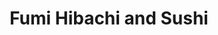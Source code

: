 ---
layout: place
title: "Fumi Hibachi and Sushi"
permalink: /georgia/duluth/fumi-hibachi-and-sushi.html
stateAbbr: GA
stateName: Georgia
cityName: Duluth
place_id: ChIJqTaBfxuj9YgR2yh-egDJcyM
photos:
  - name: >-
      places/ChIJqTaBfxuj9YgR2yh-egDJcyM/photos/AeeoHcI89vRwDRXfOyIlO3ry11pibSxtSJEB4WEBQEncLiUUiUFTTE0XybnPYJbTZ8T8RBHUua7ofJmKgOjHy30VlyRK2thl8k2QdGHPRtn-rl1i6gh5XaVgGXwEOyBRWvJSvAngNU9WT37FR-ZYnBlj6-NtZ0rNSQ42xJUmTA0b6xpO6zL1enJkIuVVxbZCyG5dtyfNqj7Mh4G0Al8H7yrd5M5O7eHModO-s5fSOX5rqT1Z3ScCuBQHAsA2tHsSzjAw28XAl2_qEXgbYIvXcSjzhYCxrFLNS5WAeEbPUX5exGikl6lZJFCwaRIOgeL9TCRAjWO0f6oiO0eBgKBOTdtUw9ZsBSsP3ALVgPKjis_cnsWd6GemW5m0qNNdzRfpcuAsVQTDbSgs2iCrVhOKABrpWP2wzxbXvBCLdBOjaWDPWtQbYO6Y
    widthPx: 4032
    heightPx: 3024
    authorAttributions:
      - displayName: Sharon Williams
        uri: https://maps.google.com/maps/contrib/104608033573911425441
        photoUri: >-
          https://lh3.googleusercontent.com/a-/ALV-UjUk2VCiSDl4rROjl6A3jKAnJMowG50b0WNd-aomzcWW5Yu7d_I=s100-p-k-no-mo
    flagContentUri: >-
      https://www.google.com/local/imagery/report/?cb_client=maps_api_places.places_api&image_key=!1e10!2sCIHM0ogKEICAgICJhM2s6wE&hl=en-US
    googleMapsUri: >-
      https://www.google.com/maps/place//data=!3m4!1e2!3m2!1sCIHM0ogKEICAgICJhM2s6wE!2e10!4m2!3m1!1s0x88f5a31b7f8136a9:0x2373c9007a7e28db
  - name: >-
      places/ChIJqTaBfxuj9YgR2yh-egDJcyM/photos/AeeoHcIZMKduckL79KmwMLxulHIlIFan9OOl2v8aS0Yk9-fqdhgcz3MB_zfsSAM4A9pKcGsQe-DUzvDf4pPZag13TRXO4Ehu-K8iV8od7L4fnfXQ6y_zWDwlY1VQysc2hhUJT-3vGF08ZlUS5B4IS1nBYsiH-ucjfebUlOuZxG0H3i03MGn2klDSojTQbYq0XbSYcBxMCyaaK4XjzIUAvYo-24_Eri2RxD7b9F9qJF-MNOQ9y6bugiM0x9Lid56uEBmSiOG7CTlrcPwRaLRQ3DVCOKOwp19ZRSE23JujKknjKlD_7n_r8gFlAjH-DURP1pWSJcxA2wIvaVmAAlBZ7zRnJtiSz5UJu0-WHH7b5vNY1wzaWlqjuLKcy8jYjFZwFFxKvI2qcAvWIFlMSqX-fW9xngwMQrA1O_2jOF8mgZ0O2AbD0iQq
    widthPx: 4032
    heightPx: 2268
    authorAttributions:
      - displayName: vivian chen
        uri: https://maps.google.com/maps/contrib/106987010837136421374
        photoUri: >-
          https://lh3.googleusercontent.com/a/ACg8ocLrzB9nh2j84azJh0tTwSdxzQ8Gg7Kopj77A_hDZfnbU6-v=s100-p-k-no-mo
    flagContentUri: >-
      https://www.google.com/local/imagery/report/?cb_client=maps_api_places.places_api&image_key=!1e10!2sCIHM0ogKEICAgID5sfOc8wE&hl=en-US
    googleMapsUri: >-
      https://www.google.com/maps/place//data=!3m4!1e2!3m2!1sCIHM0ogKEICAgID5sfOc8wE!2e10!4m2!3m1!1s0x88f5a31b7f8136a9:0x2373c9007a7e28db
  - name: >-
      places/ChIJqTaBfxuj9YgR2yh-egDJcyM/photos/AeeoHcJQGXclrO95uJC9ycVXGNtjcYgDjQHqViwLolNVTW7xMBItOLXCIsXKYJKhg13q-H7oZbTR1_r6PjeAINiXbAt-0_-ZbdiUH9PRwzULaJ9kaPz-5xe5c_igR7SS5omlU9m67hn4VEmM3HGkFp9pd2QOlKTplBg39dFcpl-swrLhc4vDwkMIu6EMFpItmIeo9ZjkO6_-0devnjdjvZf-vVsGXhmhSTUooRTSe1mhpWnLyw_9XppymjRzrBM8oxXkP8IwbxIFQsGU6zqqWP8ojmROR0p7BthFuTEvTSfWtGMnI8OKbIxdEr43fykTszPiRDtbf-WCOWHypVJeiMRqY5G5bBrPpIoGQCd1JfktUdu4yDrBEFhQYenXT-xpqUjDqShKskPSjqKOFiGpJKDT52vZIa7EORcBIRe-BRL6j5UCtfGC
    widthPx: 4000
    heightPx: 3000
    authorAttributions:
      - displayName: Deiby Carreño
        uri: https://maps.google.com/maps/contrib/106210639592519731642
        photoUri: >-
          https://lh3.googleusercontent.com/a-/ALV-UjUp5sgl_Xlne2Wk3bGwTgI0izjJnK8Yw4fsvi8d0uj0hZ1yQ-bf=s100-p-k-no-mo
    flagContentUri: >-
      https://www.google.com/local/imagery/report/?cb_client=maps_api_places.places_api&image_key=!1e10!2sCIHM0ogKEICAgIDl-ePwrQE&hl=en-US
    googleMapsUri: >-
      https://www.google.com/maps/place//data=!3m4!1e2!3m2!1sCIHM0ogKEICAgIDl-ePwrQE!2e10!4m2!3m1!1s0x88f5a31b7f8136a9:0x2373c9007a7e28db
  - name: >-
      places/ChIJqTaBfxuj9YgR2yh-egDJcyM/photos/AeeoHcJcMdS6dU_G0r_G24G9ZGaB6jFwkR9pTdor_sWo-vH03aulsGocvZ18I_SobdNniEG7p1dkoyrBINLu-M9NVUmzaGEb7MbQSN7_XQHITZhWigovHhaN3CLDsX38RXMJuKknIYCqkBCvIra8QbcM3ZZDcSF64es4HjTKiyHfxbNQC1RLzK7oo3Fi8HdOB6vZACnJrJf1RfL_YsH3jC4Z_21PIfZH2cGfO1br4Bjrj_gU1vszw_cc-tu7u8WE0wAsidREeIw5it4w-Fw0fxNn0Tj_som1IJ1n109unp-K8VwABrouc53mJuiAX57kMEcLUumFUQ6bCo7ScTROVpwh6R9xvWulP_reiWzyuvwEnZbRoN0ExXrSXBsFgPQhm_2ByG6f-nLMu3PDnFZkN-6VPSn12YgDarV2EeuMuL29LGfVBg
    widthPx: 3024
    heightPx: 4032
    authorAttributions:
      - displayName: Blair Sheppard
        uri: https://maps.google.com/maps/contrib/106445713158342108187
        photoUri: >-
          https://lh3.googleusercontent.com/a/ACg8ocLFTpTzjoKPvNgW9u0RScLet_OXfJm6qO9Af8OAY4jlEL4Huw=s100-p-k-no-mo
    flagContentUri: >-
      https://www.google.com/local/imagery/report/?cb_client=maps_api_places.places_api&image_key=!1e10!2sCIHM0ogKEICAgIDniuvvKQ&hl=en-US
    googleMapsUri: >-
      https://www.google.com/maps/place//data=!3m4!1e2!3m2!1sCIHM0ogKEICAgIDniuvvKQ!2e10!4m2!3m1!1s0x88f5a31b7f8136a9:0x2373c9007a7e28db
  - name: >-
      places/ChIJqTaBfxuj9YgR2yh-egDJcyM/photos/AeeoHcL80Dk852FLIfjGl45PEVRT7j2IFm8oipZ8widrT9CxqmZt5mGNLoIVmRPowxugkEixULKH2c4qAemkvg_Ne5QJQJwoqQL59y2gnCfWWHAovAqaqHf9RRafcLGpe5iq8ancf3OLw78og_xliRRyMqSKAuEeIIHXoZoWgoNIB5LheVWq2dxyPjtiZRFwe1dZ1937kZ35HivUc7izbrgeqsXQrnEfZtAKUMxBkZJoVitMeZIn_oq2dKxrOV9sK9c2CaoCxElasdKhIrMdWe83oJB60bdidhDOK4uri-Brtp60CZRPz5XLYSQMvH0gT8ZRWOfq2zU-u6CKRDzcDS7rYVk6dO8ruBedVUNDsn8iQO2YHm08LSj9gr9G_81ms1rRPTdqHS3SnwVan0eyCElR0pnkojCzqWhLhxNR9Fr7kC-O8A
    widthPx: 3024
    heightPx: 4032
    authorAttributions:
      - displayName: Mai Le
        uri: https://maps.google.com/maps/contrib/100133942249726678809
        photoUri: >-
          https://lh3.googleusercontent.com/a-/ALV-UjV6rnRPyCfQvX0Tmt_UyaP_aoXIc3rEar4huIAuuA-J_jpgONg=s100-p-k-no-mo
    flagContentUri: >-
      https://www.google.com/local/imagery/report/?cb_client=maps_api_places.places_api&image_key=!1e10!2sCIHM0ogKEICAgICHrNicSA&hl=en-US
    googleMapsUri: >-
      https://www.google.com/maps/place//data=!3m4!1e2!3m2!1sCIHM0ogKEICAgICHrNicSA!2e10!4m2!3m1!1s0x88f5a31b7f8136a9:0x2373c9007a7e28db
  - name: >-
      places/ChIJqTaBfxuj9YgR2yh-egDJcyM/photos/AeeoHcJbzzGorxv9ViawQri34lLplAtghiJLz-3ioobxgzi7chXN5c89JTN4OpXmTK9SPPifYqyHzz6-HQs68_nqgXb6kt9ry4NDwxKxNq0uYnn9pBIB20WkBMRM1clUUbkQcjD7-ARQoztfb7RLvVqyYnBUKWVDvtsWs5UWvLaFV9Qa_eOu3HJR9QmEAe4Skrehkjx-kqdSiCO5xVr6xIcbd4H9FUqi4IYmL0-CqIEYiIug8IlvGkKMkiDSzo2iQ-indyNj36g9utz0ARBXXfy5i3ys97Wrm_PwdHeaqM7YJvi9UKb2HrGrSHU1H5t31mvZnEgN_UAJf9BhSVoxTrOdQzCv6dQ0wnQHZFiDzvdT3MGj_K064e_KbDWTnazHpJCWtplM8oiGFEGyysqkTINtvq53O93OA844Rnxhb4Zi4uJbPvk
    widthPx: 3024
    heightPx: 4032
    authorAttributions:
      - displayName: C Lo
        uri: https://maps.google.com/maps/contrib/106910683757264955485
        photoUri: >-
          https://lh3.googleusercontent.com/a-/ALV-UjUBcuVcppTx4NFYhGTZ_GPqo39Q7dZa4mSgxPmVqapEfo3O6m-a=s100-p-k-no-mo
    flagContentUri: >-
      https://www.google.com/local/imagery/report/?cb_client=maps_api_places.places_api&image_key=!1e10!2sCIHM0ogKEICAgICnhJCOowE&hl=en-US
    googleMapsUri: >-
      https://www.google.com/maps/place//data=!3m4!1e2!3m2!1sCIHM0ogKEICAgICnhJCOowE!2e10!4m2!3m1!1s0x88f5a31b7f8136a9:0x2373c9007a7e28db
  - name: >-
      places/ChIJqTaBfxuj9YgR2yh-egDJcyM/photos/AeeoHcIU39tf-Zlc9DIIDx-YTUNGq1m3abUFKI2eoMmiqvj8ecULkMquvs0LMM4DichsKvbPh5QwI190qSDBIicZeQ3ZzqheZXhlmkaogqWLNJR4kOlT0vr9TtFiVQ4Ykin1X7lJZ7FGpuVAGLrIa_8ofHzBbW7KMIl6nYl9_4FJugJOBxhyznmRLfawHwtyZx3jOTixFTXApa8uDG2Xf6FF8AUqwGH_hMsbkKStMG1BbEX-if5X1X75jt6nmkp-PfKtyCQHqCblVPwQc64l_piAaz3zwAyOSKmRpn-3MtraiZQCd1llfBDk4xilEvz9h4iwispMfkWGeA51THP87zYDxzsGYPh5516kB0WaVq_EB3pu2FnL7roFWph84nlFqZIKRRBLkSP56_7I2OQIh8oCoQPJtiDYV6ygW_G3t9-MIm1Wr7dB
    widthPx: 3472
    heightPx: 4624
    authorAttributions:
      - displayName: k kendall
        uri: https://maps.google.com/maps/contrib/102860093181803673813
        photoUri: >-
          https://lh3.googleusercontent.com/a-/ALV-UjWE0DEWrVVuDotuD5Jf__83zqi2LpEVhpqA1LYQ7ErxO5TmCqcfPQ=s100-p-k-no-mo
    flagContentUri: >-
      https://www.google.com/local/imagery/report/?cb_client=maps_api_places.places_api&image_key=!1e10!2sCIHM0ogKEICAgICdiNu3uAE&hl=en-US
    googleMapsUri: >-
      https://www.google.com/maps/place//data=!3m4!1e2!3m2!1sCIHM0ogKEICAgICdiNu3uAE!2e10!4m2!3m1!1s0x88f5a31b7f8136a9:0x2373c9007a7e28db
  - name: >-
      places/ChIJqTaBfxuj9YgR2yh-egDJcyM/photos/AeeoHcIQzvpTEqfDRw-6myg0zyx98-NbBAcncyapvJXVBspQPhr30jGTM0NZ2zxLg8UYZ9Dzz11rF_q08Xe-7_DvHhcuLpUT0qm03KoqtG9KsOb4Kg-JyZ9fqGQsmub0Lo1IEHGIa9iy_RAmrswnR5xE9JfHiebtPmYcW0bgeu5-6zPZ9Oes3Y-rmk_XtL2lT9CR_nxlKocvX1JenoOWlvZg0WiU0Nh7UekWYWs2yztERjg56Drub4wOWSkvMbE-7r_l8L8o-POZ7KbGPRhXEKHt00z6gHV76eaxA5bXdiqSphF3REHqCB-HoMNUCkD5rD78XDYqs5LfF4joFcNKVgNQNzKgPCEfNlWVywG-iAvckA0VG27o3KAn9C9hiuoox-e2-sujFdxX_DogrSrDnrGX8GqRxtAnEb-vtDLJe8mRAVRSjA
    widthPx: 3024
    heightPx: 4032
    authorAttributions:
      - displayName: LIEM
        uri: https://maps.google.com/maps/contrib/102428465695433347610
        photoUri: >-
          https://lh3.googleusercontent.com/a-/ALV-UjUh66BXsuwCssOjL6HJnGJUVcrJWej4BUWZUmj6CGLXwZ9F_hU=s100-p-k-no-mo
    flagContentUri: >-
      https://www.google.com/local/imagery/report/?cb_client=maps_api_places.places_api&image_key=!1e10!2sCIHM0ogKEICAgID91qHOKQ&hl=en-US
    googleMapsUri: >-
      https://www.google.com/maps/place//data=!3m4!1e2!3m2!1sCIHM0ogKEICAgID91qHOKQ!2e10!4m2!3m1!1s0x88f5a31b7f8136a9:0x2373c9007a7e28db
  - name: >-
      places/ChIJqTaBfxuj9YgR2yh-egDJcyM/photos/AeeoHcJ5ePhApnTJzqmPilWVTx3qGJBIBNRBBoz4X6oObX0A_KC9hlKu6MqVTjGFkN0Jn-i1co8SvGO-T0RqsjuEB8tnqpUmiIJDeUsmPWu7U5_P_C2NaHvuCeoFdg_nNSJSArAIQvdnIxid-D0YHLHLtGtX2_y-dTIXnBxo98qpJuGL7h4lYGQLt39XRntBWUaGuiGftVF-m1szu_7kT07w_XoTpCn8SUJuejEpvks2RRzhRGxxzlL4plnA7CZF8KZiAHSDCFZvUlREj5BoQkZguWA9cgZ8-leNrs-M-LkDa-b1eau6QZbGRK9Cwp9w19Rq9LJnYmoSx2yUX0K4fVFE0O1KH02Xs5LF-tbM_x5V4uydCDdyWIO9H9vPxKtaiQ4nGs8RnEgMEaFI4E2QtWpi8RKCqysOoSZW3OTMqTq9RWCuqQ
    widthPx: 4032
    heightPx: 3024
    authorAttributions:
      - displayName: Wei Wu
        uri: https://maps.google.com/maps/contrib/111159584657364422718
        photoUri: >-
          https://lh3.googleusercontent.com/a-/ALV-UjUkt1DdL9R8ERIgL32q7Fcx_u4X5S5OfOquADTPLv0-HxumfWXT=s100-p-k-no-mo
    flagContentUri: >-
      https://www.google.com/local/imagery/report/?cb_client=maps_api_places.places_api&image_key=!1e10!2sCIHM0ogKEICAgICh2pHORQ&hl=en-US
    googleMapsUri: >-
      https://www.google.com/maps/place//data=!3m4!1e2!3m2!1sCIHM0ogKEICAgICh2pHORQ!2e10!4m2!3m1!1s0x88f5a31b7f8136a9:0x2373c9007a7e28db
  - name: >-
      places/ChIJqTaBfxuj9YgR2yh-egDJcyM/photos/AeeoHcK1egydhTCR0uV1UcnKJ4SCYJW1ShjBk-4dRVNwZGZgsHq7SX_d_X4eE_vfFQUqLZuff95ClJVdc72M9qrn7G-_bTxleri1s_wNoRXMSW44zhOv2OG2pxEU9hnGz0B_OX8eMaYLMH_0D194qD7gIdOoLHFc6fmwFrKz7NBZ9TO2yWT2rsWZ9NOJ7IVfCaZ9CKxzLY0dpSOfF1fcIM_a0OEZMs-xpzViQdrM3w5vFCLOgh-L3nn-ISVtpQi5H8Yec5QGVdy69pZ_y71rAGF4jyB2eCKvBBytVvaszMLflSLOFvcP87aLINLb-mI3w2UmeUvPjo8i8JnxVCZFhPkf8a0_QG31bEbsIKb-8oeCBTDiRoCBNM-7qytCAYTS9cry3Vz3MnZfVxJ1MlvW9-iM16-YYRjw9iQcTQbDYMSPx39rlA
    widthPx: 4032
    heightPx: 3024
    authorAttributions:
      - displayName: whois_ethanj (Ethan Johnson)
        uri: https://maps.google.com/maps/contrib/102102401410131218717
        photoUri: >-
          https://lh3.googleusercontent.com/a-/ALV-UjXys4YqY7FMaPU7DR-HRXc2viSNbtvQ4MAmVqua4gGLssTcG3Ud_g=s100-p-k-no-mo
    flagContentUri: >-
      https://www.google.com/local/imagery/report/?cb_client=maps_api_places.places_api&image_key=!1e10!2sCIHM0ogKEICAgIDZ_peRTg&hl=en-US
    googleMapsUri: >-
      https://www.google.com/maps/place//data=!3m4!1e2!3m2!1sCIHM0ogKEICAgIDZ_peRTg!2e10!4m2!3m1!1s0x88f5a31b7f8136a9:0x2373c9007a7e28db
address: 3550 Mall Blvd NW, Duluth, GA 30096, USA
street: 3550 Mall Blvd NW
city: Duluth
state: GA
zip: '30096'
country: USA
neighborhood: Gwinnett Place
latitude: '33.957587'
longitude: '-84.131472'
accessibility_options:
  wheelchairAccessibleParking: true
  wheelchairAccessibleEntrance: true
  wheelchairAccessibleRestroom: true
  wheelchairAccessibleSeating: true
business_status: OPERATIONAL
name: Fumi Hibachi and Sushi
google_maps_links:
  directionsUri: >-
    https://www.google.com/maps/dir//''/data=!4m7!4m6!1m1!4e2!1m2!1m1!1s0x88f5a31b7f8136a9:0x2373c9007a7e28db!3e0
  placeUri: https://maps.google.com/?cid=2554606417541474523
  writeAReviewUri: >-
    https://www.google.com/maps/place//data=!4m3!3m2!1s0x88f5a31b7f8136a9:0x2373c9007a7e28db!12e1
  reviewsUri: >-
    https://www.google.com/maps/place//data=!4m4!3m3!1s0x88f5a31b7f8136a9:0x2373c9007a7e28db!9m1!1b1
  photosUri: >-
    https://www.google.com/maps/place//data=!4m3!3m2!1s0x88f5a31b7f8136a9:0x2373c9007a7e28db!10e5
primary_type: Japanese Restaurant
opening_hours:
  regular: null
  current: null
secondary_opening_hours:
  regular:
    weekdayDescriptions: null
    type: null
  current:
    weekdayDescriptions: null
    type: null
phone: (770) 495-8898
price_level: PRICE_LEVEL_MODERATE
price_range: $20 &ndash; $30
rating: '4.1'
rating_count: 809
website: https://fumiatlanta.com/
description: null
reviews:
  - name: >-
      places/ChIJqTaBfxuj9YgR2yh-egDJcyM/reviews/ChZDSUhNMG9nS0VJQ0FnSUNmMjliTVBREAE
    relativePublishTimeDescription: 3 months ago
    rating: 4
    text:
      text: >-
        Went day after Christmas.   Was not very busy. However, server was very
        knowledgeable and took very accurate orders, which surprised me since he
        did not write anything down.  The food was amazing.   Served hot and
        extremely flavorful.   The only exception was it seemed to me that it
        was pricey.   I live in the DMV, and comparing what I  normally would
        pay for four adults was a little more than normal.   Would go again,
        however.   I do recommend a try if you are from out of town.
      languageCode: en
    originalText:
      text: >-
        Went day after Christmas.   Was not very busy. However, server was very
        knowledgeable and took very accurate orders, which surprised me since he
        did not write anything down.  The food was amazing.   Served hot and
        extremely flavorful.   The only exception was it seemed to me that it
        was pricey.   I live in the DMV, and comparing what I  normally would
        pay for four adults was a little more than normal.   Would go again,
        however.   I do recommend a try if you are from out of town.
      languageCode: en
    authorAttribution:
      displayName: Jimmie Jennings III
      uri: https://www.google.com/maps/contrib/114280156663399862188/reviews
      photoUri: >-
        https://lh3.googleusercontent.com/a-/ALV-UjVs-choky_qz4HOU8jkwRlGRuPCENieiMHE-JsYojK9bz6dZHD2=s128-c0x00000000-cc-rp-mo-ba4
    publishTime: '2025-01-07T12:21:26.584748Z'
    flagContentUri: >-
      https://www.google.com/local/review/rap/report?postId=ChZDSUhNMG9nS0VJQ0FnSUNmMjliTVBREAE&d=17924085&t=1
    googleMapsUri: >-
      https://www.google.com/maps/reviews/data=!4m6!14m5!1m4!2m3!1sChZDSUhNMG9nS0VJQ0FnSUNmMjliTVBREAE!2m1!1s0x88f5a31b7f8136a9:0x2373c9007a7e28db
  - name: >-
      places/ChIJqTaBfxuj9YgR2yh-egDJcyM/reviews/ChdDSUhNMG9nS0VJQ0FnSURuaXV2dnNRRRAB
    relativePublishTimeDescription: 6 months ago
    rating: 5
    text:
      text: >-
        We had reservations and were seated immediately. Our server was very
        friendly and attentive. Our food ordered was fresh and delicious.
        Portion sizes were good. The wagyu beef was amazing!!!!! I will be back
        for more. Thank you for a great dinner.
      languageCode: en
    originalText:
      text: >-
        We had reservations and were seated immediately. Our server was very
        friendly and attentive. Our food ordered was fresh and delicious.
        Portion sizes were good. The wagyu beef was amazing!!!!! I will be back
        for more. Thank you for a great dinner.
      languageCode: en
    authorAttribution:
      displayName: Blair Sheppard
      uri: https://www.google.com/maps/contrib/106445713158342108187/reviews
      photoUri: >-
        https://lh3.googleusercontent.com/a/ACg8ocLFTpTzjoKPvNgW9u0RScLet_OXfJm6qO9Af8OAY4jlEL4Huw=s128-c0x00000000-cc-rp-mo
    publishTime: '2024-10-04T23:28:14.368713Z'
    flagContentUri: >-
      https://www.google.com/local/review/rap/report?postId=ChdDSUhNMG9nS0VJQ0FnSURuaXV2dnNRRRAB&d=17924085&t=1
    googleMapsUri: >-
      https://www.google.com/maps/reviews/data=!4m6!14m5!1m4!2m3!1sChdDSUhNMG9nS0VJQ0FnSURuaXV2dnNRRRAB!2m1!1s0x88f5a31b7f8136a9:0x2373c9007a7e28db
  - name: >-
      places/ChIJqTaBfxuj9YgR2yh-egDJcyM/reviews/ChZDSUhNMG9nS0VJQ0FnTUNJbU5ibEJ3EAE
    relativePublishTimeDescription: 2 weeks ago
    rating: 1
    text:
      text: >-
        I would like to first warn people about this restaurant. I went there
        tonight and I ordered my granddaughter a kids meal that somehow came to
        a total cost of $18. What they don’t tell you is when you order a kids
        hibachi you have to pay an extra three dollars for the fried rice and
        then they charge you three dollars for a drink which brings a shrimp
        hibachi kids meal to a total of $18 Plus tax. This is wrong in every
        sense of the word the only place I’ve ever eaten in America, where kids
        meal cost $18 and doesn’t even include a drink. I gave the manager the
        benefit of the doubt to correct this and fix it, and she simply smiled
        at me and said that she has to pay a lot for her kids meal when she goes
        to Chick-fil-A. I’m not making this up. she literally compared a
        Chick-fil-A kids meal to the $18 cost that I was charged for my
        granddaughter’s kids meal tonight unbelievable!  Lastly, I ordered the
        steak and shrimp. I had to interrupt the Chef while he was cooking my
        steak on hibachi to tell him hello!! I would like my steak to be medium.
        He was just gonna cook it to whatever point he felt happy. He ended up
        cooking it well done even after I told him medium for some reason he
        also felt necessary to cook the shrimp for over 10 minutes. Anyone who
        has any type of culinary experience knows that shrimp can be fully
        cooked and under two minutes. The final insult to injury was they
        charged me automatic gratuity because I had a party of four they count
        my one year-old grandson as an individual even though he didn’t order
        anything except a drink and they charged him three dollars for a
        lemonade. I will be attaching a photo of my bill as evidence of
        everything. I just said so that when the owner decides to respond to
        this and say it never happened, I actually have the proof.  Again, I
        spoke to the female manager who was on duty and gave her the opportunity
        to correct my issues and concerns and she told me a Chick-fil-A story
        and smiled and pretty much said, That’s just the way it is.  In summary,
        this was my experience and I wanted to share it. You make your bed you
        make the best decision for you. Good luck. I paid $110.00 for two adult
        hibachi’ and a kids meal and one xtra kids drink. Outrageous charges!!!
      languageCode: en
    originalText:
      text: >-
        I would like to first warn people about this restaurant. I went there
        tonight and I ordered my granddaughter a kids meal that somehow came to
        a total cost of $18. What they don’t tell you is when you order a kids
        hibachi you have to pay an extra three dollars for the fried rice and
        then they charge you three dollars for a drink which brings a shrimp
        hibachi kids meal to a total of $18 Plus tax. This is wrong in every
        sense of the word the only place I’ve ever eaten in America, where kids
        meal cost $18 and doesn’t even include a drink. I gave the manager the
        benefit of the doubt to correct this and fix it, and she simply smiled
        at me and said that she has to pay a lot for her kids meal when she goes
        to Chick-fil-A. I’m not making this up. she literally compared a
        Chick-fil-A kids meal to the $18 cost that I was charged for my
        granddaughter’s kids meal tonight unbelievable!  Lastly, I ordered the
        steak and shrimp. I had to interrupt the Chef while he was cooking my
        steak on hibachi to tell him hello!! I would like my steak to be medium.
        He was just gonna cook it to whatever point he felt happy. He ended up
        cooking it well done even after I told him medium for some reason he
        also felt necessary to cook the shrimp for over 10 minutes. Anyone who
        has any type of culinary experience knows that shrimp can be fully
        cooked and under two minutes. The final insult to injury was they
        charged me automatic gratuity because I had a party of four they count
        my one year-old grandson as an individual even though he didn’t order
        anything except a drink and they charged him three dollars for a
        lemonade. I will be attaching a photo of my bill as evidence of
        everything. I just said so that when the owner decides to respond to
        this and say it never happened, I actually have the proof.  Again, I
        spoke to the female manager who was on duty and gave her the opportunity
        to correct my issues and concerns and she told me a Chick-fil-A story
        and smiled and pretty much said, That’s just the way it is.  In summary,
        this was my experience and I wanted to share it. You make your bed you
        make the best decision for you. Good luck. I paid $110.00 for two adult
        hibachi’ and a kids meal and one xtra kids drink. Outrageous charges!!!
      languageCode: en
    authorAttribution:
      displayName: G Cooper
      uri: https://www.google.com/maps/contrib/106679799920889453902/reviews
      photoUri: >-
        https://lh3.googleusercontent.com/a-/ALV-UjVebDhvVQB2nEf6uOVm5Ud6vyOgQqYlC2gFG_LU08bytDtdj9z7=s128-c0x00000000-cc-rp-mo-ba4
    publishTime: '2025-03-30T00:38:47.391469Z'
    flagContentUri: >-
      https://www.google.com/local/review/rap/report?postId=ChZDSUhNMG9nS0VJQ0FnTUNJbU5ibEJ3EAE&d=17924085&t=1
    googleMapsUri: >-
      https://www.google.com/maps/reviews/data=!4m6!14m5!1m4!2m3!1sChZDSUhNMG9nS0VJQ0FnTUNJbU5ibEJ3EAE!2m1!1s0x88f5a31b7f8136a9:0x2373c9007a7e28db
  - name: >-
      places/ChIJqTaBfxuj9YgR2yh-egDJcyM/reviews/ChdDSUhNMG9nS0VJQ0FnTUNBbl9fYnVBRRAB
    relativePublishTimeDescription: 2 months ago
    rating: 1
    text:
      text: >-
        I come to this place once if not twice a week! Today, I will never
        recommend no one to ever come here. My family and I was sat at 1:43pm
        and my newborn needed changing I went to the restroom to change her and
        was approached about how I needed to to hurry up because food needs to
        be in by 2pm. If we needed to rush why was we ever sat at a table? There
        needs to be a cut off time for seating. It ruined our whole day!
      languageCode: en
    originalText:
      text: >-
        I come to this place once if not twice a week! Today, I will never
        recommend no one to ever come here. My family and I was sat at 1:43pm
        and my newborn needed changing I went to the restroom to change her and
        was approached about how I needed to to hurry up because food needs to
        be in by 2pm. If we needed to rush why was we ever sat at a table? There
        needs to be a cut off time for seating. It ruined our whole day!
      languageCode: en
    authorAttribution:
      displayName: Kabrina Taylor
      uri: https://www.google.com/maps/contrib/109178813633105304965/reviews
      photoUri: >-
        https://lh3.googleusercontent.com/a/ACg8ocKIEHWjzTMqTBtQ3YBqRT1tlux4HoSTfT6kHjCM19lVL7iIlg=s128-c0x00000000-cc-rp-mo
    publishTime: '2025-02-05T19:14:58.045284Z'
    flagContentUri: >-
      https://www.google.com/local/review/rap/report?postId=ChdDSUhNMG9nS0VJQ0FnTUNBbl9fYnVBRRAB&d=17924085&t=1
    googleMapsUri: >-
      https://www.google.com/maps/reviews/data=!4m6!14m5!1m4!2m3!1sChdDSUhNMG9nS0VJQ0FnTUNBbl9fYnVBRRAB!2m1!1s0x88f5a31b7f8136a9:0x2373c9007a7e28db
  - name: >-
      places/ChIJqTaBfxuj9YgR2yh-egDJcyM/reviews/ChZDSUhNMG9nS0VJQ0FnSUNYb19Dd1pREAE
    relativePublishTimeDescription: 5 months ago
    rating: 3
    text:
      text: >-
        I will start by saying. I normally don't write reviews. However, I am
        writing this review because I have always enjoyed dining at FUMI. It's
        been a while though. My recent experience here was disappointing. I
        ordered hibachi shrimp and scallops. I noticed the portion has decreased
        and their prices have increased. I wasn't so excited about it. Also, the
        hibachi chef chopped up my scallops which I had never seen done before.
        I didn't see how many scallops I should have gotten. I can say the sushi
        was good. The chef used the same utensils to cook everything. Raw
        chicken, steak, shrimp. That's concerning. I think I will stick to
        Volcano Steak and Sushi. I hope management will do a better job training
        their staff.
      languageCode: en
    originalText:
      text: >-
        I will start by saying. I normally don't write reviews. However, I am
        writing this review because I have always enjoyed dining at FUMI. It's
        been a while though. My recent experience here was disappointing. I
        ordered hibachi shrimp and scallops. I noticed the portion has decreased
        and their prices have increased. I wasn't so excited about it. Also, the
        hibachi chef chopped up my scallops which I had never seen done before.
        I didn't see how many scallops I should have gotten. I can say the sushi
        was good. The chef used the same utensils to cook everything. Raw
        chicken, steak, shrimp. That's concerning. I think I will stick to
        Volcano Steak and Sushi. I hope management will do a better job training
        their staff.
      languageCode: en
    authorAttribution:
      displayName: Dee Khemmanivanh
      uri: https://www.google.com/maps/contrib/109166618463416520756/reviews
      photoUri: >-
        https://lh3.googleusercontent.com/a-/ALV-UjXKHfUoz7cUkhQct4FBiQel3AcVGkuN5CPaA3n54_Zx70xSkJbovw=s128-c0x00000000-cc-rp-mo-ba3
    publishTime: '2024-10-20T00:24:34.264141Z'
    flagContentUri: >-
      https://www.google.com/local/review/rap/report?postId=ChZDSUhNMG9nS0VJQ0FnSUNYb19Dd1pREAE&d=17924085&t=1
    googleMapsUri: >-
      https://www.google.com/maps/reviews/data=!4m6!14m5!1m4!2m3!1sChZDSUhNMG9nS0VJQ0FnSUNYb19Dd1pREAE!2m1!1s0x88f5a31b7f8136a9:0x2373c9007a7e28db
parking_options:
  freeParkingLot: true
  freeStreetParking: true
  valetParking: true
payment_options:
  acceptsCreditCards: true
  acceptsDebitCards: true
  acceptsCashOnly: false
  acceptsNfc: true
allow_dogs: null
curbside_pickup: null
delivery: true
dine_in: true
good_for_children: null
good_for_groups: true
good_for_sports: false
live_music: false
menu_for_children: true
outdoor_seating: false
reservable: true
restroom: true
serves_beer: true
serves_breakfast: false
serves_brunch: false
serves_cocktails: true
serves_coffee: null
serves_dinner: true
serves_dessert: true
serves_lunch: true
serves_vegetarian_food: null
serves_wine: true
takeout: true

---